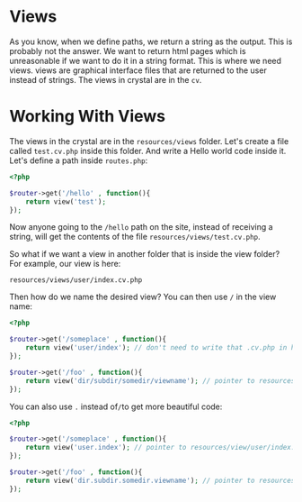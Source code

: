 # Views
As you know, when we define paths, we return a string as the output. This is probably not the answer. We want to return html pages which is unreasonable if we want to do it in a string format. This is where we need views. views are graphical interface files that are returned to the user instead of strings. The views in crystal are in the `cv`.

# Working With Views
The views in the crystal are in the `resources/views` folder.
Let's create a file called `test.cv.php` inside this folder. And write a Hello world code inside it.
Let's define a path inside `routes.php`:

```php
<?php

$router->get('/hello' , function(){
    return view('test');
});
```

Now anyone going to the `/hello` path on the site, instead of receiving a string, will get the contents of the file `resources/views/test.cv.php`.


So what if we want a view in another folder that is inside the view folder? For example, our view is here:

`resources/views/user/index.cv.php`

Then how do we name the desired view?
You can then use `/` in the view name:

```php
<?php

$router->get('/someplace' , function(){
    return view('user/index'); // don't need to write that .cv.php in here
});

$router->get('/foo' , function(){
    return view('dir/subdir/somedir/viewname'); // pointer to resources/view/dir/subdir/somedir/viewname.cv.php
});
```

You can also use `.` instead of` / `to get more beautiful code:

```php
<?php

$router->get('/someplace' , function(){
    return view('user.index'); // pointer to resources/view/user/index.cv.php
});

$router->get('/foo' , function(){
    return view('dir.subdir.somedir.viewname'); // pointer to resources/view/dir/subdir/somedir/viewname.cv.php
});
```

